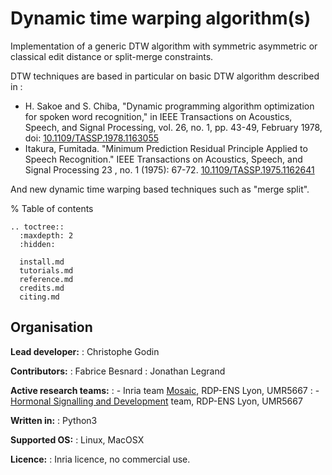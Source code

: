 # Dynamic time warping algorithm(s)

Implementation of a generic DTW algorithm with symmetric asymmetric or classical edit distance or split-merge constraints.

DTW techniques are based in particular on basic DTW algorithm described in :

 - H. Sakoe and S. Chiba, "Dynamic programming algorithm optimization for spoken word recognition," in IEEE Transactions on Acoustics, Speech, and Signal Processing, vol. 26, no. 1, pp. 43-49, February 1978, doi: [10.1109/TASSP.1978.1163055](https://doi.org/10.1109/TASSP.1978.1163055)
 - Itakura, Fumitada. "Minimum Prediction Residual Principle Applied to Speech Recognition." IEEE Transactions on Acoustics, Speech, and Signal Processing 23 , no. 1 (1975): 67-72. [10.1109/TASSP.1975.1162641](https://doi.org/10.1109/TASSP.1975.1162641)

And new dynamic time warping based techniques such as "merge split".


% Table of contents
```{eval-rst}
.. toctree::
  :maxdepth: 2
  :hidden:

  install.md
  tutorials.md
  reference.md
  credits.md
  citing.md
```

## Organisation

**Lead developer:**
: Christophe Godin

**Contributors:**
: Fabrice Besnard
: Jonathan Legrand

**Active research teams:**
:    - Inria team [Mosaic](https://team.inria.fr/mosaic/), RDP-ENS Lyon, UMR5667
:    - [Hormonal Signalling and Development](http://www.ens-lyon.fr/RDP/spip.php?rubrique20) team, RDP-ENS Lyon, UMR5667

**Written in:**
: Python3

**Supported OS:**
: Linux, MacOSX

**Licence:**
: Inria licence, no commercial use.
